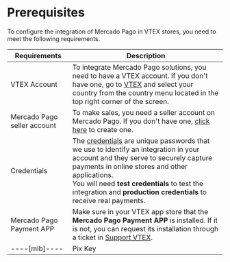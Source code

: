 # Prerequisites

To configure the integration of Mercado Pago in VTEX stores, you need to meet the following requirements. 

| Requirements | Description |
| --- | --- |
| VTEX Account | To integrate Mercado Pago solutions, you need to have a VTEX account. If you don't have one, go to [VTEX](https://vtex.com/br-pt/contato/) and select your country from the country menu located in the top right corner of the screen. |
| Mercado Pago seller account | To make sales, you need a seller account on Mercado Pago. If you don't have one, [click here](https://www.mercadopago[FAKER][URL][DOMAIN]/hub/registration/landing) to create one. |
| Credentials | The [credentials](/developers/en/docs/vtex/additional-content/your-integrations/credentials) are unique passwords that we use to identify an integration in your account and they serve to securely capture payments in online stores and other applications. <br>You will need **test credentials** to test the integration and **production credentials** to receive real payments. |
| Mercado Pago Payment APP | Make sure in your VTEX app store that the **Mercado Pago Payment APP** is installed. If it is not, you can request its installation through a ticket in [Support VTEX](https://help.vtex.com/en/support). |
----[mlb]----| Pix Key | To configure Pix in your integration with Mercado Pago, you must have your Pix key configured. If you don't have one, click [here](https://www.mercadopago.com.br/ajuda/17843).|------------
